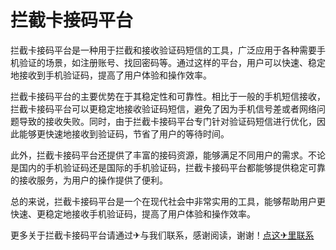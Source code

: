 # 拦截卡接码平台

拦截卡接码平台是一种用于拦截和接收验证码短信的工具，广泛应用于各种需要手机验证的场景，如注册账号、找回密码等。通过这样的平台，用户可以快速、稳定地接收到手机验证码，提高了用户体验和操作效率。

拦截卡接码平台的主要优势在于其稳定性和可靠性。相比于一般的手机短信接收，拦截卡接码平台可以更稳定地接收验证码短信，避免了因为手机信号差或者网络问题导致的接收失败。同时，由于拦截卡接码平台专门针对验证码短信进行优化，因此能够更快速地接收到验证码，节省了用户的等待时间。

此外，拦截卡接码平台还提供了丰富的接码资源，能够满足不同用户的需求。不论是国内的手机验证码还是国际的手机验证码，拦截卡接码平台都能够提供稳定可靠的接收服务，为用户的操作提供了便利。

总的来说，拦截卡接码平台是一个在现代社会中非常实用的工具，能够帮助用户更快速、更稳定地接收手机验证码，提高了用户体验和操作效率。

更多关于拦截卡接码平台请通过✈与我们联系，感谢阅读，谢谢！[点这✈里联系](https://www.k02.cc)